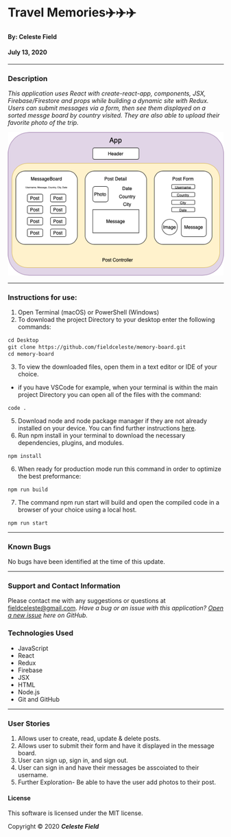 # **Travel Memories✈️✈️✈️**

#### By: **Celeste Field**
#### July 13, 2020
<hr />

### Description

_This application uses React with create-react-app, components, JSX, Firebase/Firestore and props while building a dynamic site with Redux. Users can submit messages via a form, then see them displayed on a sorted messge board by country visited. They are also able to upload their favorite photo of the trip._

![Component Diagram](./src/memory-board.png)

<hr />

### Instructions for use:

1. Open Terminal (macOS) or PowerShell (Windows)
2. To download the project Directory to your desktop enter the following commands:
```
cd Desktop
git clone https://github.com/fieldceleste/memory-board.git
cd memory-board
```
3. To view the downloaded files, open them in a text editor or IDE of your choice.
* if you have VSCode for example, when your terminal is within the main project Directory you can open all of the files with the command:
```
code .
```
5. Download node and node package manager if they are not already installed on your device. You can find further instructions [here](https://www.learnhowtoprogram.com/intermediate-javascript/getting-started-with-javascript-8d3b52cf-3755-481d-80c5-46f1d3a8ffeb/installing-node-js-14f2721a-61e0-44b3-af1f-73f17348c8f4).
5. Run npm install in your terminal to download the necessary dependencies, plugins, and modules.
```
npm install
```

6. When ready for production mode run this command in order to optimize the best preformance:
```
npm run build
```

7. The command npm run start will build and open the compiled code in a browser of your choice using a local host.
```
npm run start
```
<hr />

### Known Bugs

No bugs have been identified at the time of this update.

<hr />

### Support and Contact Information

Please contact me with any suggestions or questions at fieldceleste@gmail.com. 
_Have a bug or an issue with this application? [Open a new issue](https://github.com/fieldceleste/memory-board.git/issues) here on GitHub._

### Technologies Used

* JavaScript
* React
* Redux
* Firebase
* JSX
* HTML
* Node.js
* Git and GitHub

<hr />

### User Stories

1. Allows user to create, read, update & delete posts.
2. Allows user to submit their form and have it displayed in the message board. 
3. User can sign up, sign in, and sign out. 
4. User can sign in and have their messages be asscoiated to their username. 
5. Further Exploration- Be able to have the user add photos to their post. 


#### License

This software is licensed under the MIT license.

Copyright © 2020 **_Celeste Field_**